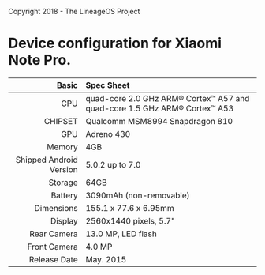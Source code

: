 Copyright 2018 - The LineageOS Project

Device configuration for Xiaomi Note Pro.
=====================================

Basic   | Spec Sheet
-------:|:-------------------------
CPU     | quad-core 2.0 GHz ARM® Cortex™ A57 and quad-core 1.5 GHz ARM® Cortex™ A53
CHIPSET | Qualcomm MSM8994 Snapdragon 810
GPU     | Adreno 430
Memory  | 4GB
Shipped Android Version | 5.0.2 up to 7.0 
Storage | 64GB
Battery | 3090mAh (non-removable)
Dimensions | 155.1 x 77.6 x 6.95mm 
Display | 2560x1440 pixels, 5.7"
Rear Camera  | 13.0 MP, LED flash
Front Camera | 4.0 MP
Release Date | May. 2015
